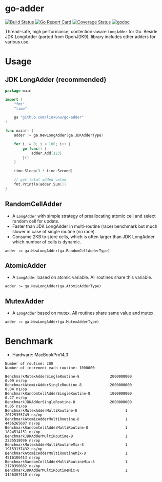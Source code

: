 # go-adder

[![Build Status](https://travis-ci.org/linxGnu/go-adder.svg?branch=master)](https://travis-ci.org/linxGnu/go-adder)
[![Go Report Card](https://goreportcard.com/badge/github.com/linxGnu/go-adder)](https://goreportcard.com/report/github.com/linxGnu/go-adder)
[![Coverage Status](https://coveralls.io/repos/github/linxGnu/go-adder/badge.svg?branch=master)](https://coveralls.io/github/linxGnu/go-adder?branch=master)
[![godoc](https://img.shields.io/badge/docs-GoDoc-green.svg)](https://godoc.org/github.com/linxGnu/go-adder)

Thread-safe, high performance, contention-aware `LongAdder` for Go. Beside JDK LongAdder (ported from OpenJDK9), library includes other adders for various use.

# Usage

## JDK LongAdder (recommended)

```go
package main

import (
	"fmt"
	"time"

	ga "github.com/linxGnu/go-adder"
)

func main() {
	adder := ga.NewLongAdder(ga.JDKAdderType)

	for i := 0; i < 100; i++ {
		go func() {
			adder.Add(123)
		}()
	}

	time.Sleep(3 * time.Second)

    // get total added value
    fmt.Println(adder.Sum()) 
}
```

## RandomCellAdder

* A `LongAdder` with simple strategy of preallocating atomic cell and select random cell for update.
* Faster than JDK LongAdder in multi-routine (race) benchmark but much slower in case of single routine (no race).
* Consume 2KB to store cells, which is often larger than JDK LongAdder which number of cells is dynamic.

```
adder := ga.NewLongAdder(ga.RandomCellAdderType)
```

## AtomicAdder

* A `LongAdder` based on atomic variable. All routines share this variable.

```
adder := ga.NewLongAdder(ga.AtomicAdderType)
```

## MutexAdder

* A `LongAdder` based on mutex. All routines share same value and mutex.

```
adder := ga.NewLongAdder(ga.MutexAdderType)
```

# Benchmark

* Hardware: MacBookPro14,3

```
Number of routine: 200
Number of increment each routine: 1000000
```
```
BenchmarkMutexAdderSingleRoutine-8              2000000000               0.09 ns/op
BenchmarkAtomicAdderSingleRoutine-8             2000000000               0.04 ns/op
BenchmarkRandomCellAdderSingleRoutine-8         1000000000               0.27 ns/op
BenchmarkJDKAdderSingleRoutine-8                2000000000               0.05 ns/op
BenchmarkMutexAdderMultiRoutine-8                      1        20125355749 ns/op
BenchmarkAtomicAdderMultiRoutine-8                     1        4456265607 ns/op
BenchmarkRandomCellAdderMultiRoutine-8                 1        1824514151 ns/op
BenchmarkJDKAdderMultiRoutine-8                        1        2235518096 ns/op
BenchmarkMutexAdderMultiRoutineMix-8                   1        19153137432 ns/op
BenchmarkAtomicAdderMultiRoutineMix-8                  1        4516106413 ns/op
BenchmarkRandomCellAdderMultiRoutineMix-8              1        2170390082 ns/op
BenchmarkJDKAdderMultiRoutineMix-8                     1        3146307410 ns/op
```